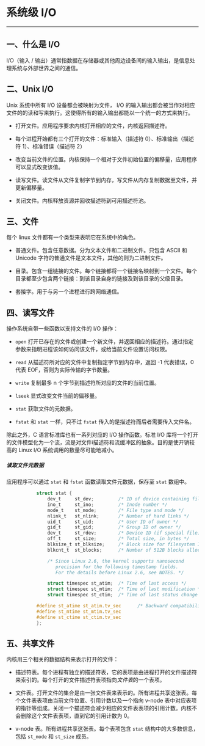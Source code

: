 # 系统级 I/O

---------

## 一、什么是 I/O

I/O（输入 / 输出）通常指数据在存储器或其他周边设备间的输入输出，是信息处理系统与外部世界之间的通信。

## 二、Unix I/O

Unix 系统中所有 I/O 设备都会被映射为文件， I/O 的输入输出都会被当作对相应文件的的读和写来执行。这使得所有的输入输出都能以一个统一的方式来执行。

* 打开文件。应用程序要求内核打开相应的文件，内核返回描述符。

* 每个进程开始都有三个打开的文件：标准输入（描述符 0）、标准输出（描述符 1）、标准错误（描述符 2）

* 改变当前文件的位置。内核保持一个相对于文件初始位置的偏移量，应用程序可以显式改变该值。

* 读写文件。读文件从文件复制字节到内存，写文件从内存复制数据至文件，并更新偏移量。

* 关闭文件。内核释放资源并回收描述符到可用描述符池。

## 三、文件

每个 linux 文件都有一个类型来表明它在系统中的角色。

* 普通文件。包含任意数据。分为文本文件和二进制文件。只包含 ASCII 和 Unicode 字符的普通文件是文本文件，其他的则为二进制文件。

* 目录。包含一组链接的文件。每个链接都将一个链接名映射到一个文件。每个目录都至少包含两个链接：到该目录自身的链接及到该目录的父级目录。

* 套接字。用于与另一个进程进行跨网络通信。

## 四、读写文件

操作系统自带一些函数以支持文件的 I/O 操作：

* `open` 打开已存在的文件或创建一个新文件，并返回相应的描述符。通过指定参数来指明进程该如何访问该文件，或给当前文件设置访问权限。

* `read` 从描述符所对应的文件中复制指定字节到内存中，返回 -1 代表错误，0 代表 EOF，否则为实际传输的字节数量。

* `write` 复制最多 n 个字节到描述符所对应的文件的当前位置。

* `lseek` 显式改变文件当前的偏移量。

* `stat` 获取文件的元数据。

* `fstat` 和 `stat` 一样，只不过 `fstat` 传入的是描述符而后者需要传入文件名。

除此之外，C 语言标准库也有一系列对应的 I/O 操作函数。标准 I/O 库将一个打开的文件模型化为一个流，流是对文件i描述符和流缓冲区的抽象。目的是使开销较高的 Linux I/O 系统调用的数量尽可能地减小。

##### 读取文件元数据

应用程序可以通过 `stat` 和 `fstat` 函数读取文件元数据，保存至 `stat` 数组中。

```c
           struct stat {
               dev_t     st_dev;         /* ID of device containing file */
               ino_t     st_ino;         /* Inode number */
               mode_t    st_mode;        /* File type and mode */
               nlink_t   st_nlink;       /* Number of hard links */
               uid_t     st_uid;         /* User ID of owner */
               gid_t     st_gid;         /* Group ID of owner */
               dev_t     st_rdev;        /* Device ID (if special file) */
               off_t     st_size;        /* Total size, in bytes */
               blksize_t st_blksize;     /* Block size for filesystem I/O */
               blkcnt_t  st_blocks;      /* Number of 512B blocks allocated */

               /* Since Linux 2.6, the kernel supports nanosecond
                  precision for the following timestamp fields.
                  For the details before Linux 2.6, see NOTES. */

               struct timespec st_atim;  /* Time of last access */
               struct timespec st_mtim;  /* Time of last modification */
               struct timespec st_ctim;  /* Time of last status change */

           #define st_atime st_atim.tv_sec      /* Backward compatibility */
           #define st_mtime st_mtim.tv_sec
           #define st_ctime st_ctim.tv_sec
           };
```

## 五、共享文件

内核用三个相关的数据结构来表示打开的文件：

* 描述符表。每个进程有独立的描述符表，它的表项是由进程打开的文件描述符来索引的。每个打开的文件描述符表项指向*文件表*的一个表项。

* 文件表。打开文件的集合是由一张文件表来表示的。所有进程共享这张表。每个文件表表项由当前文件位置、引用计数以及一个指向 v-node 表中对应表项的指针等组成。关闭一个描述符会减少相应的文件表表项的引用计数。内核不会删除这个文件表表项，直到它的引用计数为 0。

* v-node 表。所有进程共享这张表。每个表项包含 `stat` 结构中的大多数信息，包括 `st_mode` 和 `st_size` 成员。
